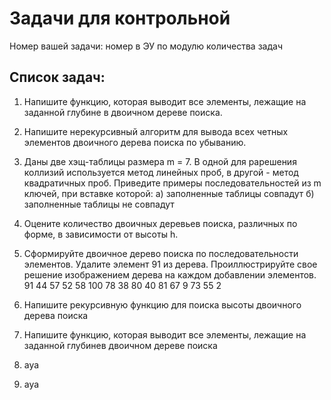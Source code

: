 # Задачи для контрольной
Номер вашей задачи: номер в ЭУ по модулю количества задач

**Список задач:**
---
1. Напишите функцию, которая выводит все элементы, лежащие на заданной глубине в двоичном дереве поиска.
2. Напишите нерекурсивный алгоритм для вывода всех четных элементов двоичного дерева поиска по убыванию.
3. Даны две хэщ-таблицы размера m = 7. В одной для рарешения коллизий используется метод линейных проб, в другой - метод квадратичных проб.
   Приведите примеры последовательностей из m ключей, при вставке которой:
   а) заполненные таблицы совпадут
   б) заполненные таблицы не совпадут
  
4. Оцените количество двоичных деревьев поиска, различных по форме, в зависимости от высоты h.
5. Сформируйте двоичное дерево поиска по последовательности элементов. Удалите элемент 91 из дерева.
   Проиллюстрируйте свое решение изображением дерева на каждом добавлении элементов.
   91 44 57 52 58 100 78 38 80 40 81 67 9 73 55 2
6. Напишите рекурсивную функцию для поиска высоты двоичного дерева поиска
7. Напишите функцию, которая выводит все элементы, лежащие на заданной глубинев двоичном дереве поиска
8. ауа
9. ауа

